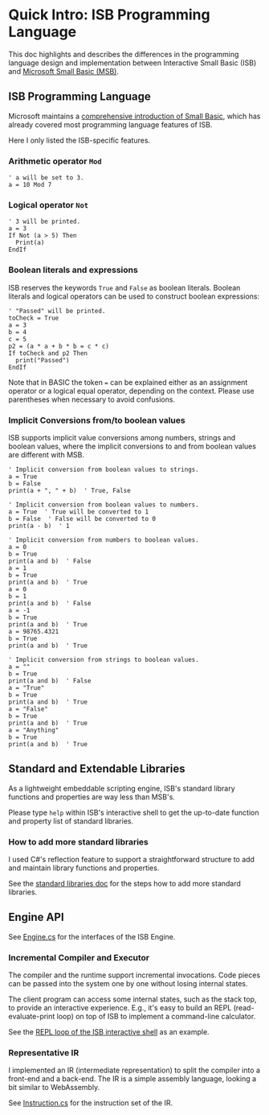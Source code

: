 # Quick Intro: ISB Programming Language

This doc highlights and describes the differences in the programming language
design and implementation between Interactive Small Basic (ISB) and [Microsoft
Small Basic (MSB)]((https://github.com/sb)).

## ISB Programming Language

Microsoft maintains a [comprehensive introduction of Small
Basic](https://smallbasic-publicwebsite.azurewebsites.net/tutorials/chapter1),
which has already covered most programming language features of ISB.

Here I only listed the ISB-specific features.

### Arithmetic operator `Mod`

```BASIC
' a will be set to 3.
a = 10 Mod 7
```

### Logical operator `Not`

```BASIC
' 3 will be printed.
a = 3
If Not (a > 5) Then
  Print(a)
EndIf
```

### Boolean literals and expressions

ISB reserves the keywords `True` and `False` as boolean literals. Boolean
literals and logical operators can be used to construct boolean expressions:

```BASIC
' "Passed" will be printed.
toCheck = True
a = 3
b = 4
c = 5
p2 = (a * a + b * b = c * c)
If toCheck and p2 Then
  print("Passed")
EndIf
```

Note that in BASIC the token `=` can be explained either as an assignment
operator or a logical equal operator, depending on the context. Please use
parentheses when necessary to avoid confusions.

### Implicit Conversions from/to boolean values

ISB supports implicit value conversions among numbers, strings and boolean
values, where the implicit conversions to and from boolean values are different
with MSB.

```BASIC
' Implicit conversion from boolean values to strings.
a = True
b = False
print(a + ", " + b)  ' True, False

' Implicit conversion from boolean values to numbers.
a = True  ' True will be converted to 1
b = False  ' False will be converted to 0
print(a - b)  ' 1

' Implicit conversion from numbers to boolean values.
a = 0
b = True
print(a and b)  ' False
a = 1
b = True
print(a and b)  ' True
a = 0
b = 1
print(a and b)  ' False
a = -1
b = True
print(a and b)  ' True
a = 98765.4321
b = True
print(a and b)  ' True

' Implicit conversion from strings to boolean values.
a = ""
b = True
print(a and b)  ' False
a = "True"
b = True
print(a and b)  ' True
a = "False"
b = True
print(a and b)  ' True
a = "Anything"
b = True
print(a and b)  ' True
```

## Standard and Extendable Libraries

As a lightweight embeddable scripting engine, ISB's standard library functions
and properties are way less than MSB's.

Please type `help` within ISB's interactive shell to get the up-to-date function
and property list of standard libraries.

### How to add more standard libraries

I used C#'s reflection feature to support a straightforward structure to add and
maintain library functions and properties.

See the [standard libraries doc](./csharp/ISB/Lib/README.md) for the steps how
to add more standard libraries.

## Engine API

See [Engine.cs](./csharp/ISB/Runtime/Engine.cs) for the interfaces of the ISB
Engine.

### Incremental Compiler and Executor

The compiler and the runtime support incremental invocations. Code pieces can be
passed into the system one by one without losing internal states.

The client program can access some internal states, such as the stack top, to
provide an interactive experience. E.g., it's easy to build an REPL
(read-evaluate-print loop) on top of ISB to implement a command-line calculator.

See the [REPL loop of the ISB interactive shell](./csharp/ISB.Shell/Program.cs)
as an example.

### Representative IR

I implemented an IR (intermediate representation) to split the compiler into a
front-end and a back-end. The IR is a simple assembly language, looking a bit
similar to WebAssembly.

See [Instruction.cs](./csharp/ISB/Runtime/Instruction.cs) for the instruction
set of the IR.

